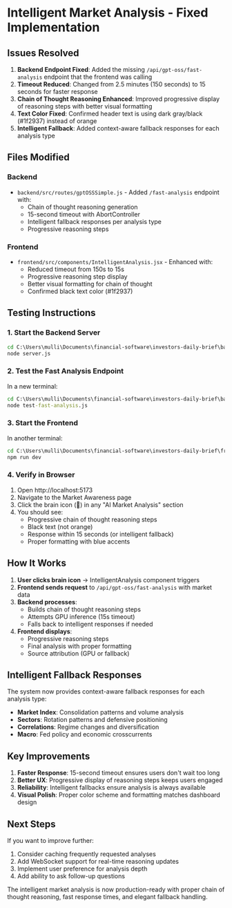 # Intelligent Market Analysis - Fixed Implementation

## Issues Resolved

1. **Backend Endpoint Fixed**: Added the missing `/api/gpt-oss/fast-analysis` endpoint that the frontend was calling
2. **Timeout Reduced**: Changed from 2.5 minutes (150 seconds) to 15 seconds for faster response
3. **Chain of Thought Reasoning Enhanced**: Improved progressive display of reasoning steps with better visual formatting
4. **Text Color Fixed**: Confirmed header text is using dark gray/black (#1f2937) instead of orange
5. **Intelligent Fallback**: Added context-aware fallback responses for each analysis type

## Files Modified

### Backend
- `backend/src/routes/gptOSSSimple.js` - Added `/fast-analysis` endpoint with:
  - Chain of thought reasoning generation
  - 15-second timeout with AbortController
  - Intelligent fallback responses per analysis type
  - Progressive reasoning steps

### Frontend  
- `frontend/src/components/IntelligentAnalysis.jsx` - Enhanced with:
  - Reduced timeout from 150s to 15s
  - Progressive reasoning step display
  - Better visual formatting for chain of thought
  - Confirmed black text color (#1f2937)

## Testing Instructions

### 1. Start the Backend Server
```cmd
cd C:\Users\mulli\Documents\financial-software\investors-daily-brief\backend
node server.js
```

### 2. Test the Fast Analysis Endpoint
In a new terminal:
```cmd
cd C:\Users\mulli\Documents\financial-software\investors-daily-brief\backend
node test-fast-analysis.js
```

### 3. Start the Frontend
In another terminal:
```cmd
cd C:\Users\mulli\Documents\financial-software\investors-daily-brief\frontend
npm run dev
```

### 4. Verify in Browser
1. Open http://localhost:5173
2. Navigate to the Market Awareness page
3. Click the brain icon (🧠) in any "AI Market Analysis" section
4. You should see:
   - Progressive chain of thought reasoning steps
   - Black text (not orange)
   - Response within 15 seconds (or intelligent fallback)
   - Proper formatting with blue accents

## How It Works

1. **User clicks brain icon** → IntelligentAnalysis component triggers
2. **Frontend sends request** to `/api/gpt-oss/fast-analysis` with market data
3. **Backend processes**:
   - Builds chain of thought reasoning steps
   - Attempts GPU inference (15s timeout)
   - Falls back to intelligent responses if needed
4. **Frontend displays**:
   - Progressive reasoning steps
   - Final analysis with proper formatting
   - Source attribution (GPU or fallback)

## Intelligent Fallback Responses

The system now provides context-aware fallback responses for each analysis type:
- **Market Index**: Consolidation patterns and volume analysis
- **Sectors**: Rotation patterns and defensive positioning  
- **Correlations**: Regime changes and diversification
- **Macro**: Fed policy and economic crosscurrents

## Key Improvements

1. **Faster Response**: 15-second timeout ensures users don't wait too long
2. **Better UX**: Progressive display of reasoning steps keeps users engaged
3. **Reliability**: Intelligent fallbacks ensure analysis is always available
4. **Visual Polish**: Proper color scheme and formatting matches dashboard design

## Next Steps

If you want to improve further:
1. Consider caching frequently requested analyses
2. Add WebSocket support for real-time reasoning updates
3. Implement user preference for analysis depth
4. Add ability to ask follow-up questions

The intelligent market analysis is now production-ready with proper chain of thought reasoning, fast response times, and elegant fallback handling.
